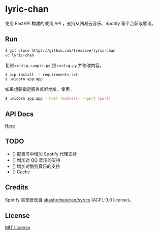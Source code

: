 # lyric-chan

使用 FastAPI 构建的歌词 API ，支持从网易云音乐、Spotify 等平台获取歌词。

## Run

```bash
$ git clone https://github.com/fressive/lyric-chan
cd lyric-chan
```

复制 `config.sample.py` 到 `config.py` 并修改内容。

```bash
$ pip install -r requirements.txt
$ uvicorn app:app
```

如果想要指定服务监听地址，使用：
```bash
$ uvicorn app:app --host [address] --port [port]
```

## API Docs

[Here](API.md)

## TODO

- [] 配置节中增加 Spotify 代理支持
- [] 增加对 QQ 音乐的支持
- [] 增加对酷狗音乐的支持
- [] Cache

## Credits

Spotify 实现修改自 [akashrchandran/syrics](https://github.com/akashrchandran/syrics) (AGPL-3.0 license)。

## License

[MIT License](LICENSE)
